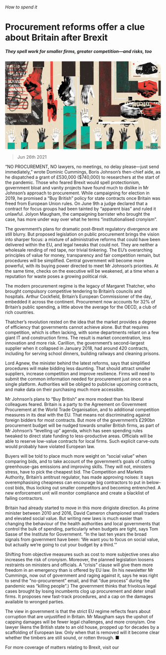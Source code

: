 ###### How to spend it

# Procurement reforms offer a clue about Britain after Brexit 

##### They spell work for smaller firms, greater competition—and risks, too 

![image](images/20210626_BRD001_0.jpg) 

> Jun 26th 2021 

“NO PROCUREMENT, NO lawyers, no meetings, no delay please—just send immediately,” wrote Dominic Cummings, Boris Johnson’s then-chief aide, as he dispatched a grant of £530,000 ($740,000) to researchers at the start of the pandemic. Those who feared Brexit would spell protectionism, government bloat and vanity projects have found much to dislike in Mr Johnson’s approach to procurement. While campaigning for election in 2019, he promised a “Buy British” policy for state contracts once Britain was freed from European Union rules. On June 9th a judge declared that a contract for focus groups had been tainted by “apparent bias” and ruled it unlawful. Jolyon Maugham, the campaigning barrister who brought the case, has more under way over what he terms “institutionalised cronyism”.

The government’s plans for dramatic post-Brexit regulatory divergence are still blurry. But proposed legislation on public procurement brings the vision into sharper focus: a mixture of administrative reforms that could have been delivered within the EU, and legal tweaks that could not. They are neither a wholesale rending of red tape, nor trivial tinkering. The EU’s overarching principles of value for money, transparency and fair competition remain, but procedures will be simplified. Central government will become more powerful, with its buying power directed to meet Mr Johnson’s priorities. At the same time, checks on the executive will be weakened, at a time when a reputation for waste poses a growing political risk.


The modern procurement regime is the legacy of Margaret Thatcher, who brought compulsory competitive tendering to Britain’s councils and hospitals. Arthur Cockfield, Britain’s European Commissioner of the day, embedded it across the continent. Procurement now accounts for 32% of Britain’s public spending, a little above the average for the OECD, a club of rich countries.

Thatcher’s revolution rested on the idea that the market provides a degree of efficiency that governments cannot achieve alone. But that requires competition, which is often lacking, with some departments reliant on a few giant IT and construction firms. The result is market concentration, less innovation and more risk. Carillion, the government’s second-largest supplier when it collapsed in January 2018, had around 420 contracts, including for serving school dinners, building railways and cleaning prisons.

Lord Agnew, the minister behind the latest reforms, says that simplified procedures will make bidding less daunting. That should attract smaller suppliers, increase competition and improve resilience. Firms will need to submit the common information needed for procurement just once on a single platform. Authorities will be obliged to publicise upcoming contracts, and make data on their purchasing much more accessible.

Mr Johnson’s plans to “Buy British” are more modest than his liberal colleagues feared. Britain is a party to the Agreement on Government Procurement at the World Trade Organisation, and to additional competition measures in its deal with the EU. That means not discriminating against foreign bidders for most contracts. But more of the government’s £290bn procurement budget will be nudged towards smaller British firms, as part of Mr Johnson’s “levelling up” agenda, which has seen spending rules tweaked to direct state funding to less-productive areas. Officials will be able to reserve low-value contracts for local firms. Such explicit carve-outs would probably have violated European law.

Buyers will be told to place much more weight on “social value” when comparing bids, and to take account of the government’s goals of cutting greenhouse-gas emissions and improving skills. They will not, ministers stress, have to pick the cheapest bid. The Competition and Markets Authority, Britain’s antitrust regulator, has made approving noises: it says overemphasising cheapness can encourage big contractors to put in below-cost bids, thus locking out smaller competitors and becoming entrenched. A new enforcement unit will monitor compliance and create a blacklist of failing contractors.

Britain had already started to move in this more dirigiste direction. As prime minister between 2010 and 2016, David Cameron championed small traders and elevated social value. But writing new laws is much easier than changing the behaviour of the health authorities and local governments that control the bulk of spending, particularly when budgets are tight, says Tom Sasse of the Institute for Government. “In the last ten years the broad signals from government have been: ‘We want you to focus on social value, but actually we’re going to cut your budget by a third.’”

Shifting from objective measures such as cost to more subjective ones also increases the risk of cronyism. Moreover, the planned legislation loosens restraints on ministers and officials. A “crisis” clause will give them more freedom in an emergency than is offered by EU law. (In his newsletter Mr Cummings, now out of government and raging against it, says he was right to send the “no-procurement” email, and that “due process” during the pandemic was “killing people”.) The government thinks that frivolous legal cases brought by losing incumbents clog up procurement and deter small firms. It proposes new fast-track procedures, and a cap on the damages available to wronged parties.

The view in government is that the strict EU regime reflects fears about corruption that are unjustified in Britain. Mr Maugham says the upshot of capping damages will be fewer legal challenges, and more cronyism. One lawyer likens the British state to an old house, propped up for decades by a scaffolding of European law. Only when that is removed will it become clear whether the timbers are still sound, or rotten through. ■

For more coverage of matters relating to Brexit, visit our 

